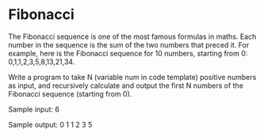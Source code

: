 # Fibonacci

The Fibonacci sequence is one of the most famous formulas in maths. 
Each number in the sequence is the sum of the two numbers that preced it. 
For example, here is the Fibonacci sequence for 10 numbers, starting from 0: 0,1,1,2,3,5,8,13,21,34.

Write a program to take N (variable num in code template) positive numbers as input, and recursively calculate and output the first N numbers of the Fibonacci sequence (starting from 0).

Sample input:
6

Sample output:
0
1
1
2
3
5
